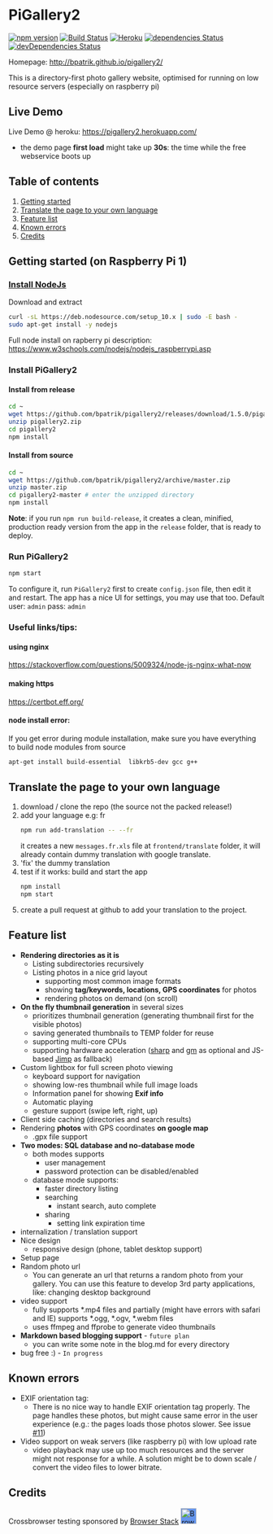 # PiGallery2 
[![npm version](https://badge.fury.io/js/pigallery2.svg)](https://badge.fury.io/js/pigallery2)
[![Build Status](https://travis-ci.org/bpatrik/pigallery2.svg?branch=master)](https://travis-ci.org/bpatrik/pigallery2)
[![Heroku](https://heroku-badge.herokuapp.com/?app=pigallery2&style=flat)](https://pigallery2.herokuapp.com)
[![dependencies Status](https://david-dm.org/bpatrik/pigallery2/status.svg)](https://david-dm.org/bpatrik/pigallery2)
[![devDependencies Status](https://david-dm.org/bpatrik/pigallery2/dev-status.svg)](https://david-dm.org/bpatrik/pigallery2?type=dev)

Homepage: http://bpatrik.github.io/pigallery2/

This is a directory-first photo gallery website, optimised for running on low resource servers (especially on raspberry pi)

## Live Demo
Live Demo @ heroku: https://pigallery2.herokuapp.com/ 
 - the demo page **first load** might take up **30s**: the time while the free webservice boots up

## Table of contents
1. [Getting started](#getting-started-on-raspberry-pi-1)
3. [Translate the page to your own language](#translate-the-page-to-your-own-language)
2. [Feature list](#feature-list)
2. [Known errors](#known-errors)
4. [Credits](#credits) 



## Getting started (on Raspberry Pi 1)
### [Install NodeJs](https://nodejs.org/en/download/)
Download and extract
```bash
curl -sL https://deb.nodesource.com/setup_10.x | sudo -E bash -
sudo apt-get install -y nodejs
```

Full node install on rapberry pi description: https://www.w3schools.com/nodejs/nodejs_raspberrypi.asp
 
### Install PiGallery2
#### Install from release

```bash
cd ~
wget https://github.com/bpatrik/pigallery2/releases/download/1.5.0/pigallery2.zip
unzip pigallery2.zip
cd pigallery2
npm install
```
#### Install from source
```bash
cd ~
wget https://github.com/bpatrik/pigallery2/archive/master.zip
unzip master.zip
cd pigallery2-master # enter the unzipped directory
npm install
```
**Note**: if you run `npm run build-release`, it creates a clean, minified, production ready version from the app in the `release` folder, that is ready to deploy.

### Run PiGallery2
```bash
npm start
```
To configure it, run `PiGallery2` first to create `config.json` file, then edit it and restart.
The app has a nice UI for settings, you may use that too. 
Default user: `admin` pass: `admin`

### Useful links/tips:

#### using nginx
https://stackoverflow.com/questions/5009324/node-js-nginx-what-now

#### making https
https://certbot.eff.org/

#### node install error:
If you get error during module installation, make sure you have everything to build node modules from source
```bash
apt-get install build-essential  libkrb5-dev gcc g++
```


## Translate the page to your own language
1. download / clone the repo (the source not the packed release!)
2. add your language e.g: fr
   ```bash
   npm run add-translation -- --fr
   ```
   it creates a new `messages.fr.xls` file at `frontend/translate` folder, 
   it will already contain dummy translation with google translate.
3. 'fix' the dummy translation
4. test if it works:
   build and start the app
   ```bash
   npm install
   npm start
   ```
5. create a pull request at github to add your translation to the project.



## Feature list

 * **Rendering directories as it is**
   * Listing subdirectories recursively
   * Listing photos in a nice grid layout
     * supporting most common image formats
     * showing **tag/keywords, locations, GPS coordinates** for photos
     * rendering photos on demand (on scroll)
 * **On the fly thumbnail generation** in several sizes
   * prioritizes thumbnail generation (generating thumbnail first for the visible photos)
   * saving generated thumbnails to TEMP folder for reuse
   * supporting multi-core CPUs
   * supporting hardware acceleration ([sharp](https://github.com/lovell/sharp) and [gm](https://github.com/aheckmann/gm) as optional and JS-based [Jimp](https://github.com/oliver-moran/jimp)  as fallback)   
 * Custom lightbox for full screen photo viewing
   * keyboard support for navigation  
   * showing low-res thumbnail while full image loads
   * Information panel for showing **Exif info**  
   * Automatic playing
   * gesture support (swipe left, right, up)
 * Client side caching (directories and search results)
 * Rendering **photos** with GPS coordinates **on google map**
   * .gpx file support 
 * **Two modes: SQL database and no-database mode**
   * both modes supports
     * user management
     * password protection can be disabled/enabled
   * database mode supports:
     * faster directory listing
     * searching
       * instant search, auto complete
     * sharing 
       * setting link expiration time
 * internalization / translation support
 * Nice design 
    * responsive design (phone, tablet desktop support)
 * Setup page
 * Random photo url
   * You can generate an url that returns a random photo from your gallery. You can use this feature to develop 3rd party applications, like: changing desktop background
 * video support
   * fully supports *.mp4 files and partially (might have errors with safari and IE) supports *.ogg, *.ogv, *.webm files
   * uses ffmpeg and ffprobe to generate video thumbnails
 * **Markdown based blogging support** - `future plan`
   * you can write some note in the blog.md for every directory
 * bug free :) - `In progress`

## Known errors
* EXIF orientation tag:
  *  There is no nice way to handle EXIF orientation tag properly.
The page handles these photos, but might cause same error in the user experience (e.g.: the pages loads those photos slower. See issue [#11](https://github.com/bpatrik/pigallery2/issues/11))
* Video support on weak servers (like raspberry pi) with low upload rate
  * video playback may use up too much resources and the server might not response for a while. A solution might be to down scale / convert the video files to lower bitrate. 
## Credits
Crossbrowser testing sponsored by [Browser Stack](https://www.browserstack.com)
[<img src="https://camo.githubusercontent.com/a7b268f2785656ab3ca7b1cbb1633ee5affceb8f/68747470733a2f2f64677a6f7139623561736a67312e636c6f756466726f6e742e6e65742f70726f64756374696f6e2f696d616765732f6c61796f75742f6c6f676f2d6865616465722e706e67" alt="Browser Stack" height="31px" style="background: cornflowerblue;">](https://www.browserstack.com)

